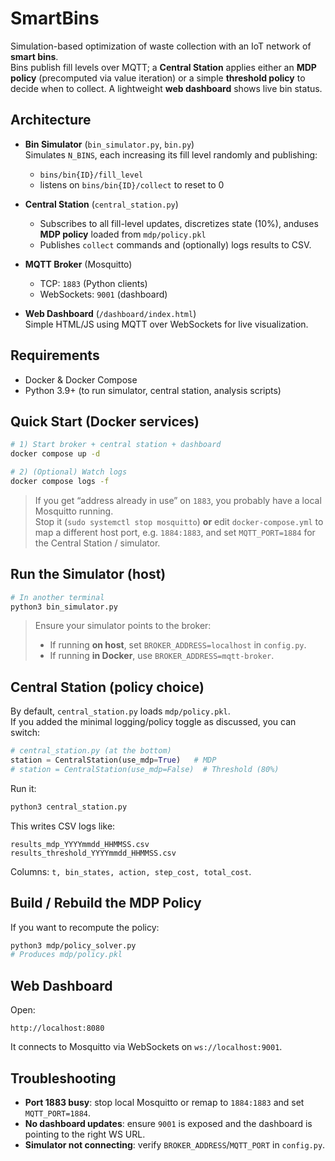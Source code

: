 # SmartBins

Simulation-based optimization of waste collection with an IoT network of **smart bins**.  
Bins publish fill levels over MQTT; a **Central Station** applies either an **MDP policy** (precomputed via value iteration) or a simple **threshold policy** to decide when to collect. A lightweight **web dashboard** shows live bin status.

## Architecture

- **Bin Simulator** (`bin_simulator.py`, `bin.py`)  
  Simulates `N_BINS`, each increasing its fill level randomly and publishing:
  - `bins/bin{ID}/fill_level`
  - listens on `bins/bin{ID}/collect` to reset to 0

- **Central Station** (`central_station.py`)  
  - Subscribes to all fill-level updates, discretizes state (10%), anduses **MDP policy** loaded from `mdp/policy.pkl`
  - Publishes `collect` commands and (optionally) logs results to CSV.

- **MQTT Broker** (Mosquitto)  
  - TCP: `1883` (Python clients)  
  - WebSockets: `9001` (dashboard)

- **Web Dashboard** (`/dashboard/index.html`)  
  Simple HTML/JS using MQTT over WebSockets for live visualization.

## Requirements

- Docker & Docker Compose  
- Python 3.9+ (to run simulator, central station, analysis scripts)

## Quick Start (Docker services)

```bash
# 1) Start broker + central station + dashboard
docker compose up -d

# 2) (Optional) Watch logs
docker compose logs -f
```

> If you get “address already in use” on `1883`, you probably have a local Mosquitto running.  
> Stop it (`sudo systemctl stop mosquitto`) **or** edit `docker-compose.yml` to map a different host port, e.g. `1884:1883`, and set `MQTT_PORT=1884` for the Central Station / simulator.

## Run the Simulator (host)

```bash
# In another terminal
python3 bin_simulator.py
```

> Ensure your simulator points to the broker:
> - If running **on host**, set `BROKER_ADDRESS=localhost` in `config.py`.
> - If running **in Docker**, use `BROKER_ADDRESS=mqtt-broker`.

## Central Station (policy choice)

By default, `central_station.py` loads `mdp/policy.pkl`.  
If you added the minimal logging/policy toggle as discussed, you can switch:

```python
# central_station.py (at the bottom)
station = CentralStation(use_mdp=True)   # MDP
# station = CentralStation(use_mdp=False)  # Threshold (80%)
```

Run it:

```bash
python3 central_station.py
```

This writes CSV logs like:
```
results_mdp_YYYYmmdd_HHMMSS.csv
results_threshold_YYYYmmdd_HHMMSS.csv
```

Columns: `t, bin_states, action, step_cost, total_cost`.

## Build / Rebuild the MDP Policy

If you want to recompute the policy:

```bash
python3 mdp/policy_solver.py
# Produces mdp/policy.pkl
```

## Web Dashboard

Open:
```
http://localhost:8080
```
It connects to Mosquitto via WebSockets on `ws://localhost:9001`.


## Troubleshooting

- **Port 1883 busy**: stop local Mosquitto or remap to `1884:1883` and set `MQTT_PORT=1884`.
- **No dashboard updates**: ensure `9001` is exposed and the dashboard is pointing to the right WS URL.
- **Simulator not connecting**: verify `BROKER_ADDRESS`/`MQTT_PORT` in `config.py`.